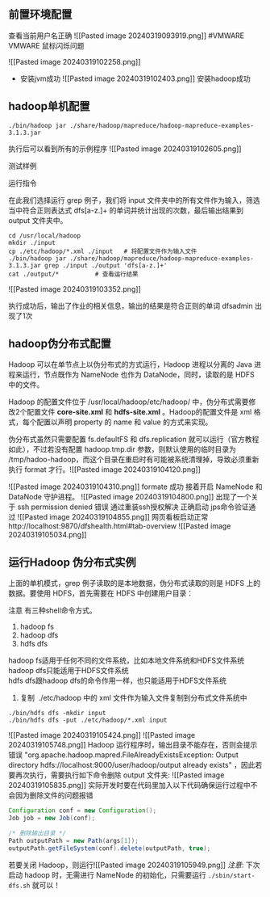 ## 前置环境配置

查看当前用户名正确
![[Pasted image 20240319093919.png]]
#VMWARE 
VMWARE 鼠标闪烁问题

![[Pasted image 20240319102258.png]]
* 安装jvm成功
![[Pasted image 20240319102403.png]]
安装hadoop成功

## hadoop单机配置

```shell
./bin/hadoop jar ./share/hadoop/mapreduce/hadoop-mapreduce-examples-3.1.3.jar
```

执行后可以看到所有的示例程序
![[Pasted image 20240319102605.png]]

测试样例

运行指令

在此我们选择运行 grep 例子，我们将 input 文件夹中的所有文件作为输入，筛选当中符合正则表达式 dfs[a-z.]+ 的单词并统计出现的次数，最后输出结果到 output 文件夹中。
```shell
cd /usr/local/hadoop
mkdir ./input
cp ./etc/hadoop/*.xml ./input   # 将配置文件作为输入文件
./bin/hadoop jar ./share/hadoop/mapreduce/hadoop-mapreduce-examples-3.1.3.jar grep ./input ./output 'dfs[a-z.]+'
cat ./output/*          # 查看运行结果
```



![[Pasted image 20240319103352.png]]

执行成功后，输出了作业的相关信息，输出的结果是符合正则的单词 dfsadmin 出现了1次

## hadoop伪分布式配置
Hadoop 可以在单节点上以伪分布式的方式运行，Hadoop 进程以分离的 Java 进程来运行，节点既作为 NameNode 也作为 DataNode，同时，读取的是 HDFS 中的文件。

Hadoop 的配置文件位于 /usr/local/hadoop/etc/hadoop/ 中，伪分布式需要修改2个配置文件 **core-site.xml** 和 **hdfs-site.xml** 。Hadoop的配置文件是 xml 格式，每个配置以声明 property 的 name 和 value 的方式来实现。

伪分布式虽然只需要配置 fs.defaultFS 和 dfs.replication 就可以运行（官方教程如此），不过若没有配置 hadoop.tmp.dir 参数，则默认使用的临时目录为 /tmp/hadoo-hadoop，而这个目录在重启时有可能被系统清理掉，导致必须重新执行 format 才行。![[Pasted image 20240319104120.png]]

![[Pasted image 20240319104310.png]]
formate 成功
接着开启 NameNode 和 DataNode 守护进程。
![[Pasted image 20240319104800.png]]
出现了一个关于 ssh permission denied 错误
通过重装ssh授权解决
正确启动  jps命令验证通过
![[Pasted image 20240319104855.png]]
网页看板启动正常
http://localhost:9870/dfshealth.html#tab-overview
![[Pasted image 20240319105034.png]]

## 运行Hadoop 伪分布式实例
上面的单机模式，grep 例子读取的是本地数据，伪分布式读取的则是 HDFS 上的数据。要使用 HDFS，首先需要在 HDFS 中创建用户目录：

注意 有三种shell命令方式。  
1. hadoop fs  
2. hadoop dfs  
3. hdfs dfs

hadoop fs适用于任何不同的文件系统，比如本地文件系统和HDFS文件系统  
hadoop dfs只能适用于HDFS文件系统  
hdfs dfs跟hadoop dfs的命令作用一样，也只能适用于HDFS文件系统

1.  复制  ./etc/hadoop 中的 xml 文件作为输入文件复制到分布式文件系统中
```shell
./bin/hdfs dfs -mkdir input
./bin/hdfs dfs -put ./etc/hadoop/*.xml input
```
![[Pasted image 20240319105424.png]]
![[Pasted image 20240319105748.png]]
Hadoop 运行程序时，输出目录不能存在，否则会提示错误 "org.apache.hadoop.mapred.FileAlreadyExistsException: Output directory hdfs://localhost:9000/user/hadoop/output already exists" ，因此若要再次执行，需要执行如下命令删除 output 文件夹:
![[Pasted image 20240319105835.png]]
实际开发时要在代码里加入以下代码确保运行过程中不会因为删除文件的问题报错
```java
Configuration conf = new Configuration();
Job job = new Job(conf);
 
/* 删除输出目录 */
Path outputPath = new Path(args[1]);
outputPath.getFileSystem(conf).delete(outputPath, true);
```
若要关闭 Hadoop，则运行![[Pasted image 20240319105949.png]]
_注意_: 下次启动 hadoop 时，无需进行 NameNode 的初始化，只需要运行 `./sbin/start-dfs.sh` 就可以！